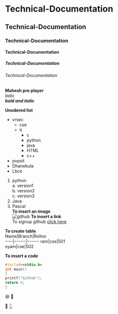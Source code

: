 # Technical-Documentation
## Technical-Documentation 
### Technical-Documentation
#### Technical-Documentation
##### Technical-Documentation
###### Technical-Documentation


**Mahesh pro player**  
*italic*  
***bold and italic***  

**Unodered list**
- vrsec
  * cse
  * it
    - c
    - python
    - java
    - HTML
    - c++
- pvpsit
- Dhanekula
- Lbce
1. python  
  a. version1  
  b. version2  
  c. version3  
2. Java
3. Pascal  
**To insert an image**  
![github](https://github.githubassets.com/images/modules/open_graph/github-octocat.png)
**To insert a link**  
To signup github [click here](https://github.com/)





**To create table**  
Name|Branch|Rollno  
----|------|------
ram|cse|501  
syam|cse|502  


**To insert a code**  
```c  
#include<stdio.h>
int main()
{
printf("Github");
return 0;
}
```  
 
:satisfied:   :dash:  

 :dash: :point_up_2:
